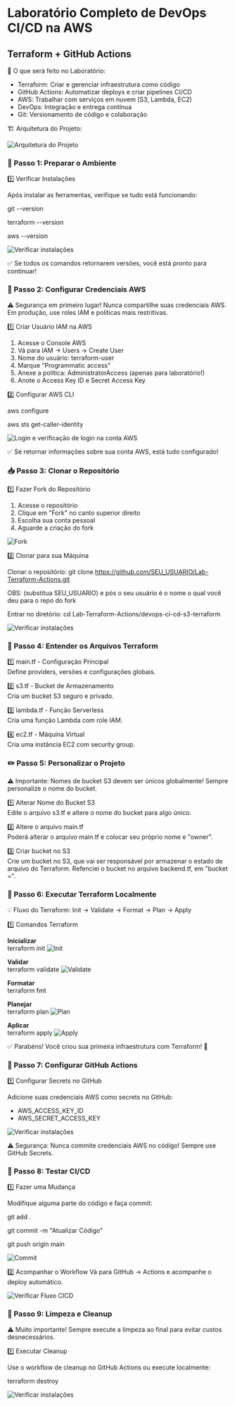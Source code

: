 # Laboratório Completo de DevOps CI/CD na AWS
## Terraform + GitHub Actions

🎯 O que será feito no Laboratório:
- Terraform: Criar e gerenciar infraestrutura como código
- GitHub Actions: Automatizar deploys e criar pipelines CI/CD
- AWS: Trabalhar com serviços em nuvem (S3, Lambda, EC2)
- DevOps: Integração e entrega contínua
- Git: Versionamento de código e colaboração

🏗️ Arquitetura do Projeto:

![Arquitetura do Projeto](images/arquitetura.png)

### 🔧 Passo 1: Preparar o Ambiente
1️⃣ Verificar Instalações

Após instalar as ferramentas, verifique se tudo está funcionando:

git --version

terraform --version

aws --version

![Verificar instalações](images/version.png)<br>

✅ Se todos os comandos retornarem versões, você está pronto para continuar!

### 🔑 Passo 2: Configurar Credenciais AWS
⚠️ Segurança em primeiro lugar! Nunca compartilhe suas credenciais AWS. Em produção, use roles IAM e políticas mais restritivas.

1️⃣ Criar Usuário IAM na AWS

1. Acesse o Console AWS
2. Vá para IAM → Users → Create User
3. Nome do usuário: terraform-user
4. Marque "Programmatic access"
5. Anexe a política: AdministratorAccess (apenas para laboratório!)
6. Anote o Access Key ID e Secret Access Key

2️⃣ Configurar AWS CLI

aws configure

aws sts get-caller-identity

![Login e verificação de login na conta AWS](images/login-edit.png)

✅ Se retornar informações sobre sua conta AWS, está tudo configurado!

### 📥 Passo 3: Clonar o Repositório

1️⃣ Fazer Fork do Repositório

1. Acesse o repositório
2. Clique em "Fork" no canto superior direito
3. Escolha sua conta pessoal
4. Aguarde a criação do fork

![Fork](images/fork.png)

2️⃣ Clonar para sua Máquina

Clonar o repositório: git clone https://github.com/SEU_USUARIO/Lab-Terraform-Actions.git 

OBS: (substitua SEU_USUARIO) e pós o seu usuário é o nome o qual você deu para o repo do fork 

Entrar no diretório: cd Lab-Terraform-Actions/devops-ci-cd-s3-terraform

![Verificar instalações](images/clone-repo.png)

### 📄 Passo 4: Entender os Arquivos Terraform

1️⃣ main.tf - Configuração Principal<br>
Define providers, versões e configurações globais.

2️⃣ s3.tf - Bucket de Armazenamento<br>
Cria um bucket S3 seguro e privado.

3️⃣ lambda.tf - Função Serverless<br>
Cria uma função Lambda com role IAM.

4️⃣ ec2.tf - Máquina Virtual<br>
Cria uma instância EC2 com security group.

### ✏️ Passo 5: Personalizar o Projeto
⚠️ Importante: Nomes de bucket S3 devem ser únicos globalmente! Sempre personalize o nome do bucket.

1️⃣ Alterar Nome do Bucket S3<br>
Edite o arquivo s3.tf e altere o nome do bucket para algo único.

2️⃣ Altere o arquivo main.tf<br>
Poderá alterar o arquivo main.tf e colocar seu próprio nome e "owner".

3️⃣ Criar bucket no S3<br>
Crie um bucket no S3, que vai ser responsável por armazenar o estado de arquivo do Terraform. Refenciei o bucket no arquivo backend.tf, em "bucket =".

### 🚀 Passo 6: Executar Terraform Localmente

💡 Fluxo do Terraform: Init → Validate → Format → Plan → Apply

1️⃣ Comandos Terraform

**Inicializar**<br>
terraform init
![Init](images/init.png)

**Validar**<br>
terraform validate
![Validate](images/validate.png)

**Formatar**<br>
terraform fmt

**Planejar**<br>
terraform plan
![Plan](images/plan.png)

**Aplicar**<br>
terraform apply
![Apply](images/apply.png)

✅ Parabéns! Você criou sua primeira infraestrutura com Terraform! 🎉

### 🔐 Passo 7: Configurar GitHub Actions

1️⃣ Configurar Secrets no GitHub

Adicione suas credenciais AWS como secrets no GitHub:
- AWS_ACCESS_KEY_ID
- AWS_SECRET_ACCESS_KEY

![Verificar instalações](images/segredos.png)

⚠️ Segurança: Nunca commite credenciais AWS no código! Sempre use GitHub Secrets.

### 🧪 Passo 8: Testar CI/CD

1️⃣ Fazer uma Mudança

Modifique alguma parte do código e faça commit:<br>

git add .<br>

git commit -m "Atualizar Código"<br>

git push origin main

![Commit](images/commit.png)

2️⃣ Acompanhar o Workflow
Vá para GitHub → Actions e acompanhe o deploy automático.

![Verificar Fluxo CICD](images/actions.png)

### 🧹 Passo 9: Limpeza e Cleanup
⚠️ Muito importante! Sempre execute a limpeza ao final para evitar custos desnecessários.


1️⃣ Executar Cleanup

Use o workflow de cleanup no GitHub Actions ou execute localmente:

terraform destroy

![Verificar instalações](images/destroy.png)






